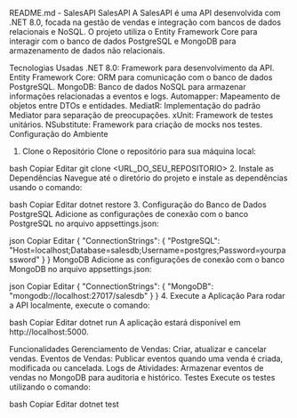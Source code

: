 README.md - SalesAPI
SalesAPI
A SalesAPI é uma API desenvolvida com .NET 8.0, focada na gestão de vendas e integração com bancos de dados relacionais e NoSQL. O projeto utiliza o Entity Framework Core para interagir com o banco de dados PostgreSQL e MongoDB para armazenamento de dados não relacionais.

Tecnologias Usadas
.NET 8.0: Framework para desenvolvimento da API.
Entity Framework Core: ORM para comunicação com o banco de dados PostgreSQL.
MongoDB: Banco de dados NoSQL para armazenar informações relacionadas a eventos e logs.
Automapper: Mapeamento de objetos entre DTOs e entidades.
MediatR: Implementação do padrão Mediator para separação de preocupações.
xUnit: Framework de testes unitários.
NSubstitute: Framework para criação de mocks nos testes.
Configuração do Ambiente
1. Clone o Repositório
Clone o repositório para sua máquina local:

bash
Copiar
Editar
git clone <URL_DO_SEU_REPOSITORIO>
2. Instale as Dependências
Navegue até o diretório do projeto e instale as dependências usando o comando:

bash
Copiar
Editar
dotnet restore
3. Configuração do Banco de Dados
PostgreSQL
Adicione as configurações de conexão com o banco PostgreSQL no arquivo appsettings.json:

json
Copiar
Editar
{
  "ConnectionStrings": {
    "PostgreSQL": "Host=localhost;Database=salesdb;Username=postgres;Password=yourpassword"
  }
}
MongoDB
Adicione as configurações de conexão com o banco MongoDB no arquivo appsettings.json:

json
Copiar
Editar
{
  "ConnectionStrings": {
    "MongoDB": "mongodb://localhost:27017/salesdb"
  }
}
4. Execute a Aplicação
Para rodar a API localmente, execute o comando:

bash
Copiar
Editar
dotnet run
A aplicação estará disponível em http://localhost:5000.

Funcionalidades
Gerenciamento de Vendas: Criar, atualizar e cancelar vendas.
Eventos de Vendas: Publicar eventos quando uma venda é criada, modificada ou cancelada.
Logs de Atividades: Armazenar eventos de vendas no MongoDB para auditoria e histórico.
Testes
Execute os testes utilizando o comando:

bash
Copiar
Editar
dotnet test
